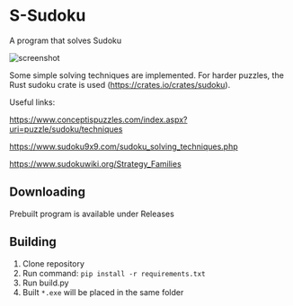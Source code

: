 # S-Sudoku
A program that solves Sudoku

![screenshot](https://user-images.githubusercontent.com/40371578/184643614-0b75979e-1dd4-4b5e-886c-438fdf48ca72.png)

Some simple solving techniques are implemented. For harder puzzles, the Rust sudoku crate is used (https://crates.io/crates/sudoku).

Useful links:

https://www.conceptispuzzles.com/index.aspx?uri=puzzle/sudoku/techniques

https://www.sudoku9x9.com/sudoku_solving_techniques.php

https://www.sudokuwiki.org/Strategy_Families


## Downloading
Prebuilt program is available under Releases

## Building
1. Clone repository
2. Run command: `pip install -r requirements.txt`
3. Run build.py
4. Built `*.exe` will be placed in the same folder